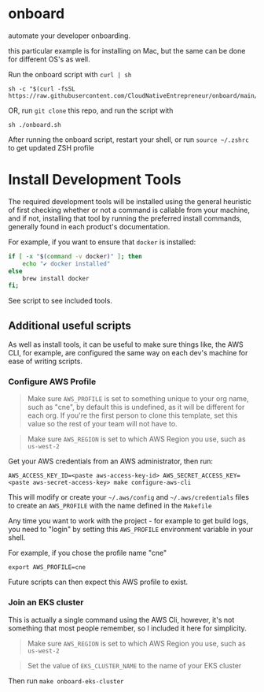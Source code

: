 # onboard

automate your developer onboarding.

this particular example is for installing on Mac, but the same can be done for different OS's as well.

Run the onboard script with `curl | sh`

```
sh -c "$(curl -fsSL https://raw.githubusercontent.com/CloudNativeEntrepreneur/onboard/main/onboard.sh)"
```

OR, run `git clone` this repo, and run the script with

```
sh ./onboard.sh
```

After running the onboard script, restart your shell, or run `source ~/.zshrc` to get updated ZSH profile

# Install Development Tools

The required development tools will be installed using the general heuristic of first checking whether or not a command is callable from your machine, and if not, installing that tool by running the preferred install commands, generally found in each product's documentation.

For example, if you want to ensure that `docker` is installed:

```sh
if [ -x "$(command -v docker)" ]; then
    echo "✔️ docker installed"
else
    brew install docker
fi;
```

See script to see included tools.

## Additional useful scripts

As well as install tools, it can be useful to make sure things like, the AWS CLI, for example, are configured the same way on each dev's machine for ease of writing scripts.

### Configure AWS Profile

> Make sure `AWS_PROFILE` is set to something unique to your org name, such as "cne", by default this is undefined, as it will be different for each org. If you're the first person to clone this template, set this value so the rest of your team will not have to.

> Make sure `AWS_REGION` is set to which AWS Region you use, such as `us-west-2`

Get your AWS credentials from an AWS administrator, then run:

```
AWS_ACCESS_KEY_ID=<paste aws-access-key-id> AWS_SECRET_ACCESS_KEY=<paste aws-secret-access-key> make configure-aws-cli
```

This will modify or create your `~/.aws/config` and `~/.aws/credentials` files to create an `AWS_PROFILE` with the name defined in the `Makefile`

Any time you want to work with the project - for example to get build logs, you need to "login" by setting this `AWS_PROFILE` environment variable in your shell.

For example, if you chose the profile name "cne"
```
export AWS_PROFILE=cne
```

Future scripts can then expect this AWS profile to exist.

### Join an EKS cluster

This is actually a single command using the AWS Cli, however, it's not something that most people remember, so I included it here for simplicity.

> Make sure `AWS_REGION` is set to which AWS Region you use, such as `us-west-2`

> Set the value of `EKS_CLUSTER_NAME` to the name of your EKS cluster

Then run `make onboard-eks-cluster`
